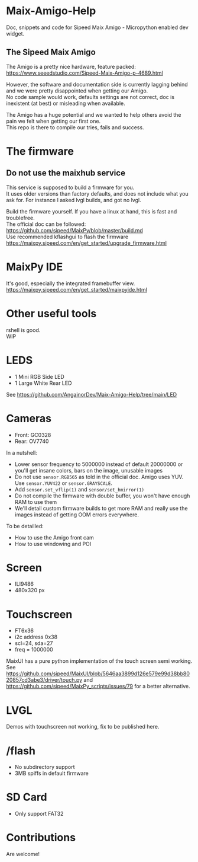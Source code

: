 # Maix-Amigo-Help
Doc, snippets and code for Sipeed Maix Amigo - Micropython enabled dev widget.

## The Sipeed Maix Amigo

The Amigo is a pretty nice hardware, feature packed:  
https://www.seeedstudio.com/Sipeed-Maix-Amigo-p-4689.html

However, the software and documentation side is currently lagging behind and we were pretty disappointed when getting our Amigo.  
No code sample would work, defaults settings are not correct, doc is inexistent (at best) or misleading when available.

The Amigo has a huge potential and we wanted to help others avoid the pain we felt when getting our first one.  
This repo is there to compile our tries, fails and success.

# The firmware

## Do not use the maixhub service
This service is supposed to build a firmware for you.  
It uses older versions than factory defaults, and does not include what you ask for. For instance I asked lvgl builds, and got no lvgl.  

Build the firmware yourself. If you have a linux at hand, this is fast and troublefree.  
The official doc can be followed: https://github.com/sipeed/MaixPy/blob/master/build.md  
Use recommended kflashgui to flash the firmware https://maixpy.sipeed.com/en/get_started/upgrade_firmware.html

# MaixPy IDE

It's good, especially the integrated framebuffer view.  
https://maixpy.sipeed.com/en/get_started/maixpyide.html

# Other useful tools

rshell is good.  
WIP

# LEDS

- 1 Mini RGB Side LED  
- 1 Large White Rear LED  

See https://github.com/AngainorDev/Maix-Amigo-Help/tree/main/LED

# Cameras

- Front: GC0328
- Rear: OV7740

In a nutshell: 
- Lower sensor frequency to 5000000 instead of default 20000000 or you'll get insane colors, bars on the image, unusable images
- Do not use `sensor.RGB565` as told in the official doc. Amigo uses YUV. Use `sensor.YUV422` or `sensor.GRAYSCALE`.
- Add `sensor.set_vflip(1)` and `sensor/set_hmirror(1)`
- Do not compile the firmware with double buffer, you won't have enough RAM to use them
- We'll detail custom firmware builds to get more RAM and really use the images instead of getting OOM errors everywhere.

To be detailled:  
- How to use the Amigo front cam
- How to use windowing and POI

# Screen

- ILI9486
- 480x320 px

# Touchscreen

- FT6x36
- i2c address 0x38
- scl=24, sda=27
- freq = 1000000

MaixUI has a pure python implementation of the touch screen semi working.  
See https://github.com/sipeed/MaixUI/blob/5646aa3899d126e579e99d38bb8020857cd3abe3/driver/touch.py and https://github.com/sipeed/MaixPy_scripts/issues/79 for a better alternative.

# LVGL

Demos with touchscreen not working, fix to be published here.

# /flash

- No subdirectory support
- 3MB spiffs in default firmware

# SD Card

- Only support FAT32


# Contributions

Are welcome!
